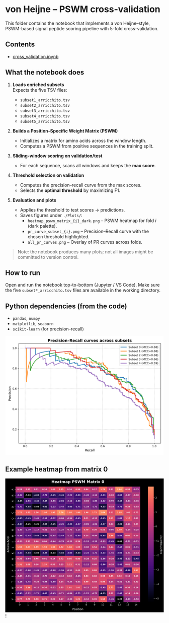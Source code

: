 # von Heijne – PSWM cross-validation

This folder contains the notebook that implements a von Heijne–style, PSWM-based signal peptide scoring pipeline with 5-fold cross-validation.

## Contents

- [cross_validation.ipynb](./cross_validation.ipynb)

## What the notebook does

1. **Loads enriched subsets**  
   Expects the five TSV files:
   - `subset1_arricchito.tsv`
   - `subset2_arricchito.tsv`
   - `subset3_arricchito.tsv`
   - `subset4_arricchito.tsv`
   - `subset5_arricchito.tsv`

2. **Builds a Position-Specific Weight Matrix (PSWM)**  
   - Initializes a matrix for amino acids across the window length.
   - Computes a PSWM from positive sequences in the training split.

3. **Sliding-window scoring on validation/test**  
   - For each sequence, scans all windows and keeps the **max score**.

4. **Threshold selection on validation**  
   - Computes the precision–recall curve from the max scores.
   - Selects the **optimal threshold** by maximizing F1.

5. **Evaluation and plots**  
   - Applies the threshold to test scores → predictions.
   - Saves figures under `./Plots/`:
     - `heatmap_pswm_matrix_{i}_dark.png` – PSWM heatmap for fold *i* (dark palette).
     - `pr_curve_subset_{i}.png` – Precision–Recall curve with the chosen threshold highlighted.
     - `all_pr_curves.png` – Overlay of PR curves across folds.

> Note: the notebook produces many plots; not all images might be committed to version control.

## How to run

Open and run the notebook top-to-bottom (Jupyter / VS Code). Make sure the five `subset*_arricchito.tsv` files are available in the working directory.

## Python dependencies (from the code)

- `pandas`, `numpy`
- `matplotlib`, `seaborn`
- `scikit-learn` (for precision–recall)


![Precision–Recall Curves](./Plots/all_pr_curves.png)
## Example heatmap from matrix 0
![Heatmap PSWM Matrix 0](./Plots/heatmap_pswm_matrix_0_dark.png)
!


